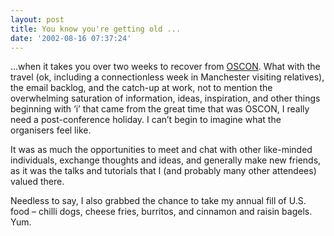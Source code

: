 ```yaml
---
layout: post
title: You know you're getting old ...
date: '2002-08-16 07:37:24'
---
```



…when it takes you over two weeks to recover from [OSCON](http://conferences.oreillynet.com/os2002/ "Open Source Convention home page"). What with the travel (ok, including a connectionless week in Manchester visiting relatives), the email backlog, and the catch-up at work, not to mention the overwhelming saturation of information, ideas, inspiration, and other things beginning with ‘i’ that came from the great time that was OSCON, I really need a post-conference holiday. I can’t begin to imagine what the organisers feel like.

It was as much the opportunities to meet and chat with other like-minded individuals, exchange thoughts and ideas, and generally make new friends, as it was the talks and tutorials that I (and probably many other attendees) valued there.

Needless to say, I also grabbed the chance to take my annual fill of U.S. food – chilli dogs, cheese fries, burritos, and cinnamon and raisin bagels. Yum.


